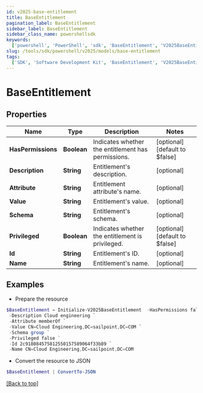 ```yaml
---
id: v2025-base-entitlement
title: BaseEntitlement
pagination_label: BaseEntitlement
sidebar_label: BaseEntitlement
sidebar_class_name: powershellsdk
keywords:
  ['powershell', 'PowerShell', 'sdk', 'BaseEntitlement', 'V2025BaseEntitlement']
slug: /tools/sdk/powershell/v2025/models/base-entitlement
tags:
  ['SDK', 'Software Development Kit', 'BaseEntitlement', 'V2025BaseEntitlement']
---
```


# BaseEntitlement

## Properties

| Name | Type | Description | Notes |
| --- | --- | --- | --- |
| **HasPermissions** | **Boolean** | Indicates whether the entitlement has permissions. | [optional] [default to $false] |
| **Description** | **String** | Entitlement's description. | [optional] |
| **Attribute** | **String** | Entitlement attribute's name. | [optional] |
| **Value** | **String** | Entitlement's value. | [optional] |
| **Schema** | **String** | Entitlement's schema. | [optional] |
| **Privileged** | **Boolean** | Indicates whether the entitlement is privileged. | [optional] [default to $false] |
| **Id** | **String** | Entitlement's ID. | [optional] |
| **Name** | **String** | Entitlement's name. | [optional] |

## Examples

- Prepare the resource

```powershell
$BaseEntitlement = Initialize-V2025BaseEntitlement  -HasPermissions false `
 -Description Cloud engineering `
 -Attribute memberOf `
 -Value CN=Cloud Engineering,DC=sailpoint,DC=COM `
 -Schema group `
 -Privileged false `
 -Id 2c918084575812550157589064f33b89 `
 -Name CN=Cloud Engineering,DC=sailpoint,DC=COM
```

- Convert the resource to JSON

```powershell
$BaseEntitlement | ConvertTo-JSON
```

[[Back to top]](#)
